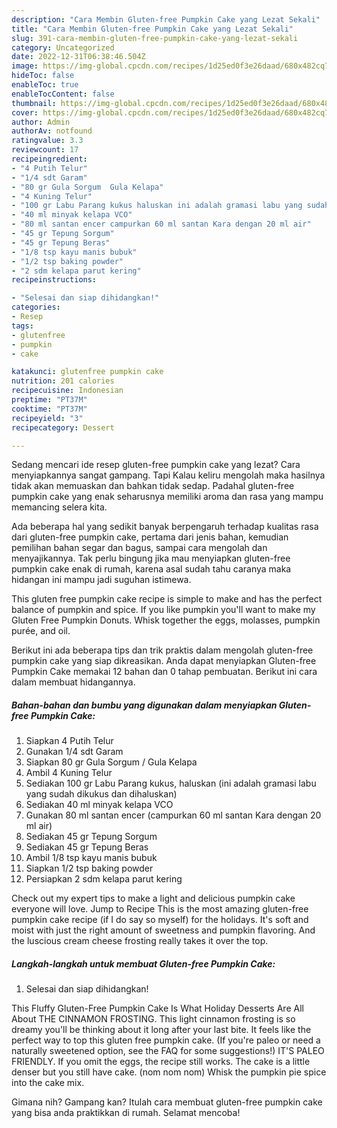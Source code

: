 ```yaml
---
description: "Cara Membin Gluten-free Pumpkin Cake yang Lezat Sekali"
title: "Cara Membin Gluten-free Pumpkin Cake yang Lezat Sekali"
slug: 391-cara-membin-gluten-free-pumpkin-cake-yang-lezat-sekali
category: Uncategorized
date: 2022-12-31T06:38:46.504Z
image: https://img-global.cpcdn.com/recipes/1d25ed0f3e26daad/680x482cq70/gluten-free-pumpkin-cake-foto-resep-utama.jpg
hideToc: false
enableToc: true
enableTocContent: false
thumbnail: https://img-global.cpcdn.com/recipes/1d25ed0f3e26daad/680x482cq70/gluten-free-pumpkin-cake-foto-resep-utama.jpg
cover: https://img-global.cpcdn.com/recipes/1d25ed0f3e26daad/680x482cq70/gluten-free-pumpkin-cake-foto-resep-utama.jpg
author: Admin
authorAv: notfound
ratingvalue: 3.3
reviewcount: 17
recipeingredient:
- "4 Putih Telur"
- "1/4 sdt Garam"
- "80 gr Gula Sorgum  Gula Kelapa"
- "4 Kuning Telur"
- "100 gr Labu Parang kukus haluskan ini adalah gramasi labu yang sudah dikukus dan dihaluskan"
- "40 ml minyak kelapa VCO"
- "80 ml santan encer campurkan 60 ml santan Kara dengan 20 ml air"
- "45 gr Tepung Sorgum"
- "45 gr Tepung Beras"
- "1/8 tsp kayu manis bubuk"
- "1/2 tsp baking powder"
- "2 sdm kelapa parut kering"
recipeinstructions:

- "Selesai dan siap dihidangkan!"
categories:
- Resep
tags:
- glutenfree
- pumpkin
- cake

katakunci: glutenfree pumpkin cake 
nutrition: 201 calories
recipecuisine: Indonesian
preptime: "PT37M"
cooktime: "PT37M"
recipeyield: "3"
recipecategory: Dessert

---
```



Sedang mencari ide resep gluten-free pumpkin cake yang lezat? Cara menyiapkannya sangat gampang. Tapi Kalau keliru mengolah maka hasilnya tidak akan memuaskan dan bahkan tidak sedap. Padahal gluten-free pumpkin cake yang enak seharusnya memiliki aroma dan rasa yang mampu memancing selera kita.


Ada beberapa hal yang sedikit banyak berpengaruh terhadap kualitas rasa dari gluten-free pumpkin cake, pertama dari jenis bahan, kemudian pemilihan bahan segar dan bagus, sampai cara mengolah dan menyajikannya. Tak perlu bingung jika mau menyiapkan gluten-free pumpkin cake enak di rumah, karena asal sudah tahu caranya maka hidangan ini mampu jadi suguhan istimewa.

This gluten free pumpkin cake recipe is simple to make and has the perfect balance of pumpkin and spice. If you like pumpkin you&#39;ll want to make my Gluten Free Pumpkin Donuts. Whisk together the eggs, molasses, pumpkin purée, and oil.


Berikut ini ada beberapa tips dan trik praktis dalam mengolah gluten-free pumpkin cake yang siap dikreasikan. Anda dapat menyiapkan Gluten-free Pumpkin Cake memakai 12 bahan dan 0 tahap pembuatan. Berikut ini cara dalam membuat hidangannya.

<!--inarticleads1-->

##### Bahan-bahan dan bumbu yang digunakan dalam menyiapkan Gluten-free Pumpkin Cake:

1. Siapkan 4 Putih Telur
1. Gunakan 1/4 sdt Garam
1. Siapkan 80 gr Gula Sorgum / Gula Kelapa
1. Ambil 4 Kuning Telur
1. Sediakan 100 gr Labu Parang kukus, haluskan (ini adalah gramasi labu yang sudah dikukus dan dihaluskan)
1. Sediakan 40 ml minyak kelapa VCO
1. Gunakan 80 ml santan encer (campurkan 60 ml santan Kara dengan 20 ml air)
1. Sediakan 45 gr Tepung Sorgum
1. Sediakan 45 gr Tepung Beras
1. Ambil 1/8 tsp kayu manis bubuk
1. Siapkan 1/2 tsp baking powder
1. Persiapkan 2 sdm kelapa parut kering


Check out my expert tips to make a light and delicious pumpkin cake everyone will love. Jump to Recipe This is the most amazing gluten-free pumpkin cake recipe (if I do say so myself) for the holidays. It&#39;s soft and moist with just the right amount of sweetness and pumpkin flavoring. And the luscious cream cheese frosting really takes it over the top. 

<!--inarticleads2-->

##### Langkah-langkah untuk membuat Gluten-free Pumpkin Cake:


1. Selesai dan siap dihidangkan!

This Fluffy Gluten-Free Pumpkin Cake Is What Holiday Desserts Are All About THE CINNAMON FROSTING. This light cinnamon frosting is so dreamy you&#39;ll be thinking about it long after your last bite. It feels like the perfect way to top this gluten free pumpkin cake. (If you&#39;re paleo or need a naturally sweetened option, see the FAQ for some suggestions!) IT&#39;S PALEO FRIENDLY. If you omit the eggs, the recipe still works. The cake is a little denser but you still have cake. (nom nom nom) Whisk the pumpkin pie spice into the cake mix. 

Gimana nih? Gampang kan? Itulah cara membuat gluten-free pumpkin cake yang bisa anda praktikkan di rumah. Selamat mencoba!
